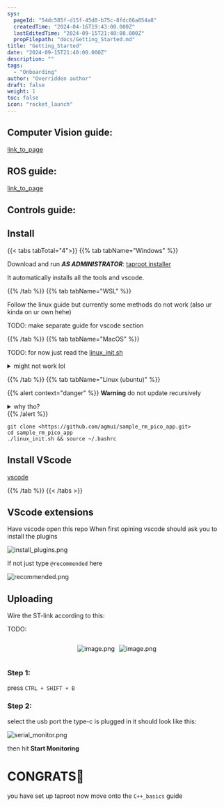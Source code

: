 ```yaml
---
sys:
  pageId: "54dc585f-d15f-45d0-b75c-8fdc66a854a8"
  createdTime: "2024-04-16T19:43:00.000Z"
  lastEditedTime: "2024-09-15T21:40:00.000Z"
  propFilepath: "docs/Getting_Started.md"
title: "Getting_Started"
date: "2024-09-15T21:40:00.000Z"
description: ""
tags:
  - "Onboarding"
author: "Overridden author"
draft: false
weight: 1
toc: false
icon: "rocket_launch"
---
```


## Computer Vision guide:

[link_to_page](86d45bc0-388b-4d26-8848-44f255f73d0e)

## ROS guide:

[link_to_page](3c76c1de-ec8f-46d6-8b0a-294005edc2d5)

## Controls guide:

## Install

{{< tabs tabTotal="4">}}
{{% tab tabName="Windows" %}}

Download and run _**AS ADMINISTRATOR**_: [taproot installer](https://github.com/Thornbots/TeachingFreshies/releases/tag/1.0)

It automatically installs all the tools and vscode.

{{% /tab %}}
{{% tab tabName="WSL" %}}

Follow the linux guide but currently some methods do not work (also ur kinda on ur own hehe)

TODO: make separate guide for vscode section

{{% /tab %}}
{{% tab tabName="MacOS" %}}

TODO: for now just read the [linux_init.sh](https://github.com/agmui/sample_rm_pico_app/blob/main/linux_init.sh)

<details>
<summary>might not work lol</summary>

`brew install libusb pkg-config`

Next install: [vscode](https://code.visualstudio.com/Download)

</details>

{{% /tab %}}
{{% tab tabName="Linux (ubuntu)" %}}

{{% alert context="danger" %}}
**Warning** do not update recursively
<details>
<summary>why tho?</summary>
There are some submodules that may go on for a while (like tinyusb) and I highly
recommend you don't need to get them.
If you want to see what submodules I update just look in `linux_init.sh`
</details>
{{% /alert %}}

```shell
git clone <https://github.com/agmui/sample_rm_pico_app.git>
cd sample_rm_pico_app
./linux_init.sh && source ~/.bashrc
```

## Install VScode

[vscode](https://code.visualstudio.com/Download)

{{% /tab %}}
{{< /tabs >}}

## VScode extensions

Have vscode open this repo
When first opining vscode should ask you to install the plugins

![install_plugins.png](https://prod-files-secure.s3.us-west-2.amazonaws.com/d518164a-d88e-44d1-a4ee-3adb3bd8bce0/89bd30f0-1825-4e77-867b-0a41ce370880/install_plugins.png?X-Amz-Algorithm=AWS4-HMAC-SHA256&X-Amz-Content-Sha256=UNSIGNED-PAYLOAD&X-Amz-Credential=ASIAZI2LB466XAWWY34X%2F20250319%2Fus-west-2%2Fs3%2Faws4_request&X-Amz-Date=20250319T110702Z&X-Amz-Expires=3600&X-Amz-Security-Token=IQoJb3JpZ2luX2VjEBsaCXVzLXdlc3QtMiJIMEYCIQD2%2BTKknxp2kB5QMVCnJpJ9RyiDEMKFB4Ontd81Q0kb%2BQIhAJr0uVcA4CUT8g4D8s64bxGxud%2BUQWhHY8pptxAo4F2vKv8DCHQQABoMNjM3NDIzMTgzODA1IgxqdBB%2Fdi5pSmv7Wl0q3AMWQJfx%2Fb3HVhn3msvofnP%2BxIoiKLmt5g90R9iC3RqVgm9TLQySnG3l7irCom%2BYSgq7c1kWWijCp8SrXYgxQW%2FmuAQvFJVMV1hSI7CozXbcZKGDfgryKMMZxTpegxJlUQfoWNflI3lnuvNAP%2F16jSnshLXU%2F%2Bf60ZMVUrX250rklh5zKDyeyXkLVcg%2Bso59xyCF3J9QNXjuZ%2FdHZQUx5asdOAePgkhg9I4XxJziZ6aGXgiHHpdEpl5O86QGC32M7t0gFRSMIRUTvJShD%2FFVoJKxRIIP%2FWzrQL2b8KSWwRFPkNFyuhGGv5D%2BS2iavxg7OqBwWvwmFv1ZJAhZvEeC7SHy9PZ4rAmqYABRo7vZvutC7ZcGCUqKVWcHA51HyQKvXpASUaT3DSDkTcns4fx3TGIeB6p69AUFSe5pJm%2BKYJVFr7SDq%2F7iUXpLSMiVTlM%2BHWxRoKMi4RA8pSxdmKdpAC3DWpjGl7zwqAHAKA6NnmO48cdFNqqTzMUq57sf%2FgKqQN6gsSZXt9WbN%2FkCkxd0ppJUzgeJlb6L%2BRDsNyq65r9IV8OutxUlMsRbxpgB1Akeer0EkYcnjRKNxNOrffMu2UytDKon3yj2IQYauvVDZaxEboPccLNlBuewTFEgvDCRwOq%2BBjqkAcJzF4%2FKh3hw7mBIJJeGrSdXF8XyPgE9spgwwCdhUsjzpq0k%2B%2FgITzKfjagMC3i0v0ergD7w6Okvfyt5Gfp0h3Uxhq2i7PgroWtAzGGirZ5UMO4oZVCeGmrViFoZlvWiRzvSP1F%2BNsBoolXeFeREkoqGpYuLIJZRMaPL5apDH2MPxv72ya5epan7x1kzFYzYP20k07IHYw4%2FsVYtvolITC%2FZxWxu&X-Amz-Signature=3d74755e31c17a1c9ca9e37b6e5b40ec19229030d6bacbb049294c0a46a5117e&X-Amz-SignedHeaders=host&x-id=GetObject)

If not just type `@recommended` here  

![recommended.png](https://prod-files-secure.s3.us-west-2.amazonaws.com/d518164a-d88e-44d1-a4ee-3adb3bd8bce0/61e661e9-5d85-4dfc-be0d-8d2097a5e793/recommended.png?X-Amz-Algorithm=AWS4-HMAC-SHA256&X-Amz-Content-Sha256=UNSIGNED-PAYLOAD&X-Amz-Credential=ASIAZI2LB466XAWWY34X%2F20250319%2Fus-west-2%2Fs3%2Faws4_request&X-Amz-Date=20250319T110702Z&X-Amz-Expires=3600&X-Amz-Security-Token=IQoJb3JpZ2luX2VjEBsaCXVzLXdlc3QtMiJIMEYCIQD2%2BTKknxp2kB5QMVCnJpJ9RyiDEMKFB4Ontd81Q0kb%2BQIhAJr0uVcA4CUT8g4D8s64bxGxud%2BUQWhHY8pptxAo4F2vKv8DCHQQABoMNjM3NDIzMTgzODA1IgxqdBB%2Fdi5pSmv7Wl0q3AMWQJfx%2Fb3HVhn3msvofnP%2BxIoiKLmt5g90R9iC3RqVgm9TLQySnG3l7irCom%2BYSgq7c1kWWijCp8SrXYgxQW%2FmuAQvFJVMV1hSI7CozXbcZKGDfgryKMMZxTpegxJlUQfoWNflI3lnuvNAP%2F16jSnshLXU%2F%2Bf60ZMVUrX250rklh5zKDyeyXkLVcg%2Bso59xyCF3J9QNXjuZ%2FdHZQUx5asdOAePgkhg9I4XxJziZ6aGXgiHHpdEpl5O86QGC32M7t0gFRSMIRUTvJShD%2FFVoJKxRIIP%2FWzrQL2b8KSWwRFPkNFyuhGGv5D%2BS2iavxg7OqBwWvwmFv1ZJAhZvEeC7SHy9PZ4rAmqYABRo7vZvutC7ZcGCUqKVWcHA51HyQKvXpASUaT3DSDkTcns4fx3TGIeB6p69AUFSe5pJm%2BKYJVFr7SDq%2F7iUXpLSMiVTlM%2BHWxRoKMi4RA8pSxdmKdpAC3DWpjGl7zwqAHAKA6NnmO48cdFNqqTzMUq57sf%2FgKqQN6gsSZXt9WbN%2FkCkxd0ppJUzgeJlb6L%2BRDsNyq65r9IV8OutxUlMsRbxpgB1Akeer0EkYcnjRKNxNOrffMu2UytDKon3yj2IQYauvVDZaxEboPccLNlBuewTFEgvDCRwOq%2BBjqkAcJzF4%2FKh3hw7mBIJJeGrSdXF8XyPgE9spgwwCdhUsjzpq0k%2B%2FgITzKfjagMC3i0v0ergD7w6Okvfyt5Gfp0h3Uxhq2i7PgroWtAzGGirZ5UMO4oZVCeGmrViFoZlvWiRzvSP1F%2BNsBoolXeFeREkoqGpYuLIJZRMaPL5apDH2MPxv72ya5epan7x1kzFYzYP20k07IHYw4%2FsVYtvolITC%2FZxWxu&X-Amz-Signature=d09bcf71f16ffe35b8bb0495463389c52bf646af82202d1273694e0169f572e2&X-Amz-SignedHeaders=host&x-id=GetObject)

## Uploading

Wire the ST-link according to this:

TODO:

<div style="display: flex;flex-direction: row; column-gap:10px; max-width: 630px;justify-content: center;">
<div>

![image.png](https://prod-files-secure.s3.us-west-2.amazonaws.com/d518164a-d88e-44d1-a4ee-3adb3bd8bce0/210ecb78-1116-4d7b-b9b7-2292f66fa2c2/image.png?X-Amz-Algorithm=AWS4-HMAC-SHA256&X-Amz-Content-Sha256=UNSIGNED-PAYLOAD&X-Amz-Credential=ASIAZI2LB4662AWWTWB2%2F20250319%2Fus-west-2%2Fs3%2Faws4_request&X-Amz-Date=20250319T110705Z&X-Amz-Expires=3600&X-Amz-Security-Token=IQoJb3JpZ2luX2VjEBsaCXVzLXdlc3QtMiJGMEQCIAD1vZ1V5WhY22I%2F8kISpWt24hs8HR6xwu98gMmsZIwKAiA%2Be01s02oRmSzvxfoVLS%2BDX%2FA%2B1nmB9JiPrJgklZ27nyr%2FAwh0EAAaDDYzNzQyMzE4MzgwNSIMUxHo3eALd%2FnO0IGLKtwD10eymhYy0HriUI5CRb5OeTPPzAdp5cA0%2F5kZtRVTo7OmwM%2FqhKFAqt2cHGljfOAiyQyKs%2FPpejNEQ6y7vFmpRxt4SgoPWPuggcxHC5nkb6BdAKN0o8Epr5tuaQoBlvTTfqoEVQiKp07RbZZe5N%2F00HBhwHk27d7fErtT6oc%2FW3AiproWxLZ2TKNpN%2BhGh4lrBaHN8MvGgEwANoz5kAZmmbT6nmMcf49o8sjumzCXNNZyNNIFBxBIujieeN7zfvq8tPcnHqjbXQfR9P0rygoVIyxbqqFK5J0Ys9UgNJXcHudlqqyenK6NJkjI%2BflwGj4lMOMh%2BMyOd7hsUMhqYpYlPnv2hAK9N2L2LlwPYj1ESO%2Ff3RehncuhCdn0%2FUr7Ztw6xI7DSxqxK4XSI69HxDFgfC8T5ZPXInthHfwO4RiP%2FeIWopBhReNcVOOWkSeWwPiRByrJ1Ft%2BTp5%2FhE73k5mcoZfcuJKwaCv0ch2iTaiotQH3tSXKD0rYJ4kKqjRY%2Bl71pxkT6iSI%2FEHr5guTGQdldos08%2FZjmtPCj8g%2FyerEzZw8cvmz2GE6bTF95HloY4%2F0NRANp7LsjZsYBtrW75XFhNRU6w8OwqrXxhTbMyBQ5FmoMJ9hfAO%2FvrJSm1swgsHqvgY6pgECrhP83Wr%2BYIF%2FoGSt8fOJ9J8zFdD56qPZzwpTwxASyYjiOpdwh0yXCape2ysimI8cOjsS20oEAG9R1RznJiy9hNPaQV%2FonUywZHV4HxPUJmF86SbdyXUVvXazDlPzaKfl957Bjg7CXXMG%2BNC5kdkMYiO7UVqs1%2BW7VjgTeHb7ACqmzdEhjTqwF%2ByhRuAIpzIFMZzfoskBJ0R%2FAJbj2V3%2Bom%2F%2B6PcP&X-Amz-Signature=bdd558850e5962909bbb678651b8d71f66b83662d249e8cf191cd39a1e3c7748&X-Amz-SignedHeaders=host&x-id=GetObject)

</div>
<div>

![image.png](https://prod-files-secure.s3.us-west-2.amazonaws.com/d518164a-d88e-44d1-a4ee-3adb3bd8bce0/33a0fd0f-8ca6-4a86-8e09-26e95ded1fff/image.png?X-Amz-Algorithm=AWS4-HMAC-SHA256&X-Amz-Content-Sha256=UNSIGNED-PAYLOAD&X-Amz-Credential=ASIAZI2LB4663Z5RNZAS%2F20250319%2Fus-west-2%2Fs3%2Faws4_request&X-Amz-Date=20250319T110705Z&X-Amz-Expires=3600&X-Amz-Security-Token=IQoJb3JpZ2luX2VjEBsaCXVzLXdlc3QtMiJGMEQCIEiE6i4NiDDebsvT5WFP8TXY59ArAEy%2FN8jF8tXze40MAiB3BZpN%2FNt4AVlFAifn36CArrGs4C7YSAV%2FYOJ5PBmW%2BSr%2FAwh0EAAaDDYzNzQyMzE4MzgwNSIM846YmFr50tPEmonlKtwDzxSqKc%2Bs3yBnJGReRYrBQhRJykzGPMAUG%2BqoaivEg3fpwRpQQL%2FSqXqnjbKtVxjboL8%2FV%2BMCWSn5Oi8IZqN4FSpvllqyMG6S1pMOYEnm5q6mz7IJTZKDqHxX1OemzJoa6B1zuWh6TSNvm9oFftHhxqmRf0ib8fU03QVv9F%2BJlC9kpkoIo3ezXq%2BDrUonfOpIne8InVqEEbMF5b2zVhGanYmEBZHDetBT%2BFaOShyyyMs2vywmAz2Jny7G5r4hJwFlOa%2BX%2B9orhSZ7AJTVFMIr1g0vxgnXiQNFUyb6L8rQRvTb0RSqPX9ur6sLccLBw8gqfP8%2FwbeoPyh5cTig%2FctdZcd5DqvXO9np0AzBzQ3QmxoJ%2FYPpuviIwdpSLTB%2BNghwEH6WKs1MSTZFXHLTZogus3gy9iCWLHSHlC2FVCdPaAkBbMnybCeQ1VIboi4i7iLO%2FCh8x1%2BykxlRiqEnvJCZxD%2BSIyd87tpqsgEKbucMiEuOqdy1tUEgZIMff%2FHO4SKeUrG5qOgi99btgV4ez9IiAjFnf4e0Ws7OlL4UGoRHUtzZ3Xp03yckLAHuudrxKeWUw1HKDSMVhTGbqc4waFOJo17kw3AwVrlYBcDQB%2BELpHJG7ydWQ6XCS8VHxLkw9r%2FqvgY6pgF4JKZX%2BWwk2zUDK0IEVikmnslotT1CCspnpQd8x%2F3vmmdnCNNFpXdX7MF4hzhqFU8TzINtPGQfNw60X4wmiAidkgAfpW7ZKjEggpnqMi5xyeVn%2F2iwG6Nx43Q7Yeg6EUeFZQ7eAOL7J6d0BFlMw6grMvWBB0YqL%2BR1masT9WsE9ccyovb5JHyy1o4sEumDSB0ydkLqcoEJnieKn4UytpAMjOiZhoyG&X-Amz-Signature=8569caffa26e7faa35efa99643f17cfb165c44fa1bff205e8b51aea872ed0fb9&X-Amz-SignedHeaders=host&x-id=GetObject)

</div>
</div>

### Step 1:

press `CTRL + SHIFT + B`

### Step 2:

select the usb port the type-c is plugged in it should look like this:

![serial_monitor.png](https://prod-files-secure.s3.us-west-2.amazonaws.com/d518164a-d88e-44d1-a4ee-3adb3bd8bce0/f03f4774-05d4-4393-b6a0-d5efb6d315ab/serial_monitor.png?X-Amz-Algorithm=AWS4-HMAC-SHA256&X-Amz-Content-Sha256=UNSIGNED-PAYLOAD&X-Amz-Credential=ASIAZI2LB466XAWWY34X%2F20250319%2Fus-west-2%2Fs3%2Faws4_request&X-Amz-Date=20250319T110702Z&X-Amz-Expires=3600&X-Amz-Security-Token=IQoJb3JpZ2luX2VjEBsaCXVzLXdlc3QtMiJIMEYCIQD2%2BTKknxp2kB5QMVCnJpJ9RyiDEMKFB4Ontd81Q0kb%2BQIhAJr0uVcA4CUT8g4D8s64bxGxud%2BUQWhHY8pptxAo4F2vKv8DCHQQABoMNjM3NDIzMTgzODA1IgxqdBB%2Fdi5pSmv7Wl0q3AMWQJfx%2Fb3HVhn3msvofnP%2BxIoiKLmt5g90R9iC3RqVgm9TLQySnG3l7irCom%2BYSgq7c1kWWijCp8SrXYgxQW%2FmuAQvFJVMV1hSI7CozXbcZKGDfgryKMMZxTpegxJlUQfoWNflI3lnuvNAP%2F16jSnshLXU%2F%2Bf60ZMVUrX250rklh5zKDyeyXkLVcg%2Bso59xyCF3J9QNXjuZ%2FdHZQUx5asdOAePgkhg9I4XxJziZ6aGXgiHHpdEpl5O86QGC32M7t0gFRSMIRUTvJShD%2FFVoJKxRIIP%2FWzrQL2b8KSWwRFPkNFyuhGGv5D%2BS2iavxg7OqBwWvwmFv1ZJAhZvEeC7SHy9PZ4rAmqYABRo7vZvutC7ZcGCUqKVWcHA51HyQKvXpASUaT3DSDkTcns4fx3TGIeB6p69AUFSe5pJm%2BKYJVFr7SDq%2F7iUXpLSMiVTlM%2BHWxRoKMi4RA8pSxdmKdpAC3DWpjGl7zwqAHAKA6NnmO48cdFNqqTzMUq57sf%2FgKqQN6gsSZXt9WbN%2FkCkxd0ppJUzgeJlb6L%2BRDsNyq65r9IV8OutxUlMsRbxpgB1Akeer0EkYcnjRKNxNOrffMu2UytDKon3yj2IQYauvVDZaxEboPccLNlBuewTFEgvDCRwOq%2BBjqkAcJzF4%2FKh3hw7mBIJJeGrSdXF8XyPgE9spgwwCdhUsjzpq0k%2B%2FgITzKfjagMC3i0v0ergD7w6Okvfyt5Gfp0h3Uxhq2i7PgroWtAzGGirZ5UMO4oZVCeGmrViFoZlvWiRzvSP1F%2BNsBoolXeFeREkoqGpYuLIJZRMaPL5apDH2MPxv72ya5epan7x1kzFYzYP20k07IHYw4%2FsVYtvolITC%2FZxWxu&X-Amz-Signature=12be6b0543b98c8db16466c3a7ba51ad6f7dead8c3bea59fbf9eae8732419c6b&X-Amz-SignedHeaders=host&x-id=GetObject)

then hit **Start Monitoring**

# CONGRATS🎉

you have set up taproot now move onto the `C++_basics` guide
